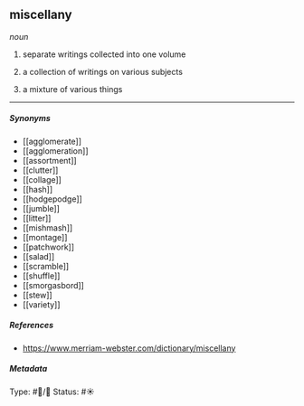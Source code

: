 
## miscellany  # 

_noun_

1. separate writings collected into one volume

2. a collection of writings on various subjects

3. a mixture of various things

___

##### Synonyms

-   [[agglomerate]]
-   [[agglomeration]]
-   [[assortment]]
-   [[clutter]]
-   [[collage]]
-   [[hash]]
-   [[hodgepodge]]
-   [[jumble]]
-   [[litter]]
-   [[mishmash]]
-   [[montage]]
-   [[patchwork]]
-   [[salad]]
-   [[scramble]]
-   [[shuffle]]
-   [[smorgasbord]]
-   [[stew]]
-   [[variety]]

##### References 

- https://www.merriam-webster.com/dictionary/miscellany

##### Metadata
Type: #🔵/💬 
Status: #☀️ 